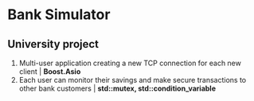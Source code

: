 # Bank Simulator

## University project
1. Multi-user application creating a new TCP connection for each new client | **Boost.Asio**
2. Each user can monitor their savings and make secure transactions to other bank customers | **std::mutex, std::condition_variable**